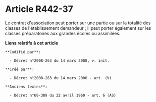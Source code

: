 # Article R442-37

Le contrat d'association peut porter sur une partie ou sur la totalité des classes de l'établissement demandeur ; il peut
porter également sur les classes préparatoires aux grandes écoles ou assimilées.

**Liens relatifs à cet article**

	**Codifié par**:

	  - Décret n°2008-263 du 14 mars 2008, v. init.

	**Créé par**:

	  - Décret n°2008-263 du 14 mars 2008 - art. (V)

	**Anciens textes**:

	  - Décret n°60-389 du 22 avril 1960 - art. 6 (Ab)
